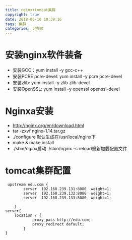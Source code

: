 ```yaml
---
title: nginx+tomcat集群
copyright: true
date: 2018-06-10 10:39:16
tags: 集群
categories: 分布式
---
```


# 安装nginx软件装备

* 安装GCC：yum install -y gcc-c++
* 安装PCRE pcre-devel:    yum install -y pcre pcre-devel
* 安装zlib:    yum install -y zlib zlib-devel
* 安装OpenSSL:    yum install -y openssl openssl-devel

<!-- more -->

# Nginxa安装

* http://nginx.org/en/download.html
* tar -zxvf nginx-1.14.tar.gz
* ./configure  默认生成在/usr/local/nginx下
* make & make install
* ./sbin/nginx启动  ./sbin/nginx -s reload重新加载配置文件

# tomcat集群配置

```
 upstream edu.com {
        server  192.168.239.131:8080  weight=1;
        server  192.168.239.132:8080  weight=1;
        server  192.168.239.133:8080  weight=1;

    }
server{
    location / {
            proxy_pass http://edu.com;
            proxy_redirect default;
        }
}
```





